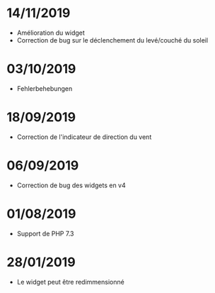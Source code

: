 # 14/11/2019

- Amélioration du widget
- Correction de bug sur le déclenchement du levé/couché du soleil

# 03/10/2019

- Fehlerbehebungen

# 18/09/2019

- Correction de l'indicateur de direction du vent

# 06/09/2019

- Correction de bug des widgets en v4

# 01/08/2019

- Support de PHP 7.3

# 28/01/2019

- Le widget peut être redimmensionné
